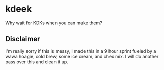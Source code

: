 # kdeek
Why wait for KDKs when you can make them?

## Disclaimer
I'm really sorry if this is messy, I made this in a 9 hour sprint fueled by a wawa hoagie, cold brew, some ice cream, and chex mix. I will do another pass over this and clean it up.